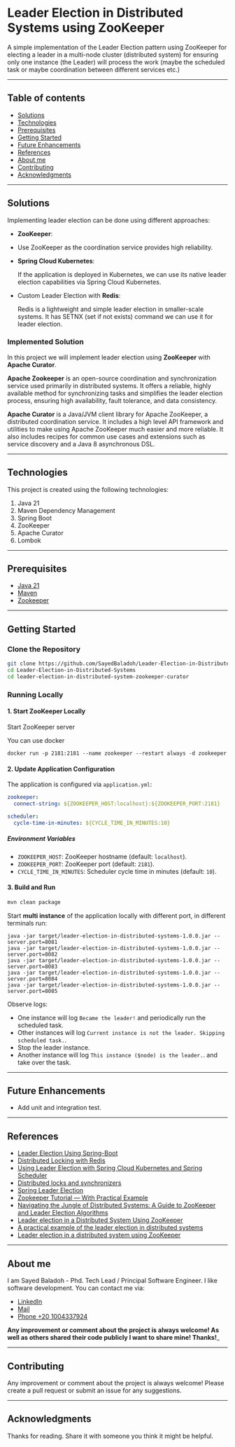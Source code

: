 # Leader Election in Distributed Systems using ZooKeeper

A simple implementation of the Leader Election pattern using ZooKeeper for electing a leader in a multi-node cluster (distributed system) for ensuring only one instance (the Leader) will process the work (maybe the scheduled task or maybe
coordination between different services etc.)

---

## Table of contents

* [Solutions](#solutions)
* [Technologies](#technologies)
* [Prerequisites](#prerequisites)
* [Getting Started](#getting-started)
* [Future Enhancements](#future-enhancements)
* [References](#references)
* [About me](#about-me)
* [Contributing](#contributing)
* [Acknowledgments](#acknowledgments)

---

## Solutions

Implementing leader election can be done using different approaches:

- **ZooKeeper**:

- Use ZooKeeper as the coordination service provides high reliability.

- **Spring Cloud Kubernetes**:

  If the application is deployed in Kubernetes, we can use its native leader election capabilities via Spring Cloud
  Kubernetes.

- Custom Leader Election with **Redis**:

  Redis is a lightweight and simple leader election in smaller-scale systems. It has SETNX (set if not exists) command
  we can use it for leader election.

### Implemented Solution

In this project we will implement leader election using **ZooKeeper** with **Apache Curator**.

**Apache Zookeeper** is an open-source coordination and synchronization service used primarily in distributed systems. It offers a reliable, highly available method for synchronizing tasks and simplifies the leader election process, ensuring high availability, fault tolerance, and data consistency.

**Apache Curator** is a Java/JVM client library for Apache ZooKeeper, a distributed coordination service. It includes a high level API framework and utilities to make using Apache ZooKeeper much easier and more reliable. It also includes recipes for common use cases and extensions such as service discovery and a Java 8 asynchronous DSL.

---

## Technologies

This project is created using the following technologies:

1. Java 21
2. Maven Dependency Management
3. Spring Boot
4. ZooKeeper
5. Apache Curator
6. Lombok

---

## Prerequisites

- [Java 21](https://jdk.java.net/21/)
- [Maven](https://maven.apache.org/install.html)
- [Zookeeper](https://zookeeper.apache.org/doc/r3.1.2/zookeeperStarted.html)

---

## Getting Started

### **Clone the Repository**

```bash
git clone https://github.com/SayedBaladoh/Leader-Election-in-Distributed-Systems-using-Redis-ZooKeeper-Spring-Cloud-Kubernetes.git
cd Leader-Election-in-Distributed-Systems
cd leader-election-in-distributed-system-zookeeper-curator
```

### **Running Locally**

#### 1. **Start ZooKeeper Locally**
Start ZooKeeper server

You can use docker
```shell
docker run -p 2181:2181 --name zookeeper --restart always -d zookeeper

```
#### 2. **Update Application Configuration**

The application is configured via `application.yml`:

```yaml
zookeeper:
  connect-string: ${ZOOKEEPER_HOST:localhost}:${ZOOKEEPER_PORT:2181}

scheduler:
  cycle-time-in-minutes: ${CYCLE_TIME_IN_MINUTES:10}
```

##### Environment Variables

- `ZOOKEEPER_HOST`: ZooKeeper hostname (default: `localhost`).
- `ZOOKEEPER_PORT`: ZooKeeper port (default: `2181`).
- `CYCLE_TIME_IN_MINUTES`: Scheduler cycle time in minutes (default: `10`).

#### 3. **Build and Run**

```bash
mvn clean package
```

Start **multi instance** of the application locally with different port,
in different terminals run:

```shell
java -jar target/leader-election-in-distributed-systems-1.0.0.jar --server.port=8081
java -jar target/leader-election-in-distributed-systems-1.0.0.jar --server.port=8082
java -jar target/leader-election-in-distributed-systems-1.0.0.jar --server.port=8083
java -jar target/leader-election-in-distributed-systems-1.0.0.jar --server.port=8084
java -jar target/leader-election-in-distributed-systems-1.0.0.jar --server.port=8085
```

Observe logs:
- One instance will log `Became the leader!` and periodically run the scheduled task.
- Other instances will log `Current instance is not the leader. Skipping scheduled task.`.
- Stop the leader instance.
- Another instance will log `This instance ($node) is the leader.`. and take over the task.

---

## Future Enhancements

- Add unit and integration test.

---

## References

- [Leader Election Using Spring-Boot](https://allanvital.com/leader-election-using-spring-boot/)
- [Distributed Locking with Redis](https://carlosbecker.com/posts/distributed-locks-redis/)
- [Using Leader Election with Spring Cloud Kubernetes and Spring Scheduler](https://medium.com/@pedrommj8/using-leader-election-with-spring-cloud-kubernetes-and-spring-scheduler-8f7ea3e3e694)
- [Distributed locks and synchronizers](https://redisson.org/docs/data-and-services/locks-and-synchronizers/)
- [Spring Leader Election](https://docs.spring.io/spring-cloud-kubernetes/docs/current/reference/html/leader-election.html)
- [Zookeeper Tutorial — With Practical Example](https://bikas-katwal.medium.com/zookeeper-introduction-designing-a-distributed-system-using-zookeeper-and-java-7f1b108e236e)
- [Navigating the Jungle of Distributed Systems: A Guide to ZooKeeper and Leader Election Algorithms](https://hewi.blog/navigating-the-jungle-of-distributed-systems-a-guide-to-zookeeper-and-leader-election-algorithms)
- [Leader election in a Distributed System Using ZooKeeper](https://www.geeksforgeeks.org/leader-election-in-a-distributed-system-using-zookeeper/)
- [A practical example of the leader election in distributed systems](https://tolonbekov.medium.com/a-practical-example-of-the-leader-election-process-in-distributed-systems-2e1ce9aa42a6)
- [Leader election in a distributed system using ZooKeeper](https://medium.com/@minhaz1217/leader-election-in-a-distributed-system-using-zookeeper-b562e6d79855)

---

## About me

I am Sayed Baladoh - Phd. Tech Lead / Principal Software Engineer. I like software development. You can contact me via:

* [LinkedIn](https://www.linkedin.com/in/sayedbaladoh/)
* [Mail](mailto:sayedbaladoh@yahoo.com)
* [Phone +20 1004337924](tel:+201004337924)

**Any improvement or comment about the project is always welcome! As well as others shared their code publicly I want to
share mine! Thanks!**_

---

## Contributing

Any improvement or comment about the project is always welcome! Please create a pull request or submit an issue for any
suggestions.

---

## Acknowledgments

Thanks for reading. Share it with someone you think it might be helpful.